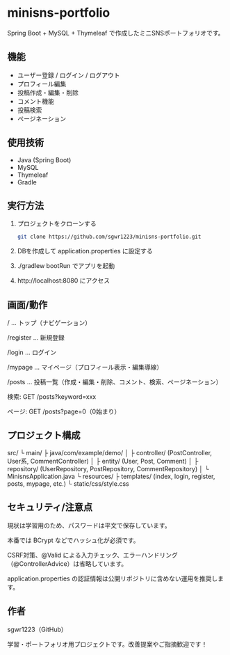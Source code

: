 # minisns-portfolio

Spring Boot + MySQL + Thymeleaf で作成したミニSNSポートフォリオです。

## 機能
- ユーザー登録 / ログイン / ログアウト
- プロフィール編集
- 投稿作成・編集・削除
- コメント機能
- 投稿検索
- ページネーション

## 使用技術
- Java (Spring Boot)
- MySQL
- Thymeleaf
- Gradle

## 実行方法
1. プロジェクトをクローンする  
   ```bash
   git clone https://github.com/sgwr1223/minisns-portfolio.git

2. DBを作成して application.properties に設定する

3. ./gradlew bootRun でアプリを起動

4. http://localhost:8080 にアクセス

## 画面/動作

/ … トップ（ナビゲーション）

/register … 新規登録

/login … ログイン

/mypage … マイページ（プロフィール表示・編集導線）

/posts … 投稿一覧（作成・編集・削除、コメント、検索、ページネーション）

検索: GET /posts?keyword=xxx

ページ: GET /posts?page=0（0始まり）

## プロジェクト構成
src/
 └ main/
    ├ java/com/example/demo/
    │   ├ controller/ (PostController, User系, CommentController)
    │   ├ entity/     (User, Post, Comment)
    │   ├ repository/ (UserRepository, PostRepository, CommentRepository)
    │   └ MinisnsApplication.java
    └ resources/
        ├ templates/ (index, login, register, posts, mypage, etc.)
        └ static/css/style.css

## セキュリティ/注意点
現状は学習用のため、パスワードは平文で保存しています。

本番では BCrypt などでハッシュ化が必須です。

CSRF対策、@Valid による入力チェック、エラーハンドリング（@ControllerAdvice）は省略しています。

application.properties の認証情報は公開リポジトリに含めない運用を推奨します。

## 作者
sgwr1223（GitHub）

学習・ポートフォリオ用プロジェクトです。改善提案やご指摘歓迎です！
